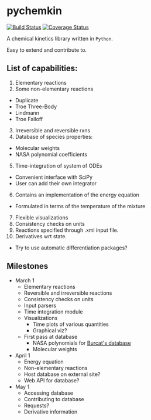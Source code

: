 # pychemkin

[![Build Status](https://travis-ci.org/dsondak/pychemkin.svg?branch=master)](https://travis-ci.org/dsondak/pychemkin.svg?branch=master)
[![Coverage Status](https://coveralls.io/repos/github/dsondak/pychemkin/badge.svg)](https://coveralls.io/github/dsondak/pychemkin)

A chemical kinetics library written in `Python`.  

Easy to extend and contribute to.

## List of capabilities:
1. Elementary reactions
2. Some non-elementary reactions
  - Duplicate
  - Troe Three-Body
  - Lindmann
  - Troe Falloff
3. Irreversible and reversible rxns
4. Database of species properties:
  - Molecular weights
  - NASA polynomial coefficients
5. Time-integration of system of ODEs
  - Convenient interface with SciPy
  - User can add their own integrator
6. Contains an implementation of the energy 
   equation
  - Formulated in terms of the temperature of the mixture
7. Flexible visualizations 
8. Consistency checks on units
9. Reactions specified through .xml input file.
10. Derivatives wrt state.
  - Try to use automatic differentiation packages?

## Milestones
* March 1
  - Elementary reactions
  - Reversible and irreversible reactions
  - Consistency checks on units
  - Input parsers
  - Time integration module
  - Visualizations
    - Time plots of various quantities
    - Graphical viz?
  - First pass at database
    - NASA polynomials for [Burcat's database](http://garfield.chem.elte.hu/Burcat/burcat.html)
    - Molecular weights
* April 1
  - Energy equation
  - Non-elementary reactions
  - Host database on external site?
  - Web API for database?
* May 1
  - Accessing database
  - Contributing to database
  - Requests?
  - Derivative information
